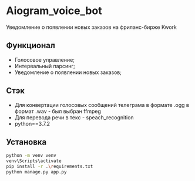 # Aiogram_voice_bot
Уведомление о появлении новых заказов на фриланс-бирже Kwork

## Функционал
- Голосовое управление;
- Интервальный парсинг;
- Уведомление о появлении новых заказов;

## Стэк
- Для конвертации голосовых сообщений телеграма в формате .ogg в формат .wav - был выбран ffmpeg
- Для перевода речи в текс - speach_recognition
- python==3.7.2

## Установка
```sh
python -m venv venv
venv\Scripts\activate
pip install -r .\requirements.txt
python manage.py app.py
```


